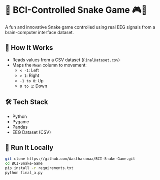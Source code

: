 # 🧠 BCI-Controlled Snake Game 🎮🐍

A fun and innovative Snake game controlled using real EEG signals from a brain-computer interface dataset.

## 🧠 How It Works
- Reads values from a CSV dataset (`FinalDataset.csv`)
- Maps the `Mean` column to movement:
  - `< -1`: Left
  - `> 1`: Right
  - `-1 to 0`: Up
  - `0 to 1`: Down

## 🛠️ Tech Stack
- Python
- Pygame
- Pandas
- EEG Dataset (CSV)

## 🚀 Run It Locally
```bash
git clone https://github.com/Aastharanaa/BCI-Snake-Game.git
cd BCI-Snake-Game
pip install -r requirements.txt
python final_a.py

